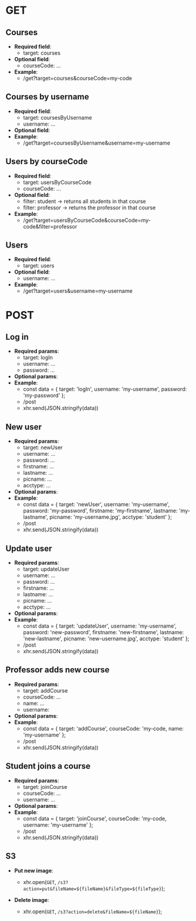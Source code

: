 # GET
## Courses
- **Required field**:
    - target: courses
- **Optional field**:
    - courseCode: ...
- **Example**:
    - /get?target=courses&courseCode=my-code

## Courses by username
- **Required field**:
    - target: coursesByUsername
    - username: ...
- **Optional field**:
- **Example**:
    - /get?target=coursesByUsername&username=my-username

## Users by courseCode
- **Required field**:
    - target: usersByCourseCode
    - courseCode: ...
- **Optional field**:
    - filter: student -> returns all students in that course
    - filter: professor -> returns the professor in that course
- **Example**:
    - /get?target=usersByCourseCode&courseCode=my-code&filter=professor

## Users
- **Required field**:
    - target: users
- **Optional field**:
    - username: ...
- **Example**:
    - /get?target=users&username=my-username


# POST
## Log in
- **Required params**:
    - target: logIn
    - username: ...
    - password: ...
- **Optional params**:
- **Example**:
    - const data = {
        target: 'logIn',
        username: 'my-username',
        password: 'my-password'
    };
    - /post
    - xhr.send(JSON.stringify(data))

## New user
- **Required params**:
    - target: newUser
    - username: ...
    - password: ...
    - firstname: ...
    - lastname: ...
    - picname: ...
    - acctype: ...
- **Optional params**:
- **Example**:
    - const data = {
        target: 'newUser',
        username: 'my-username',
        password: 'my-password',
        firstname: 'my-firstname',
        lastname: 'my-lastname',
        picname: 'my-username.jpg',
        acctype: 'student'
    };
    - /post
    - xhr.send(JSON.stringify(data))

## Update user
- **Required params**:
    - target: updateUser
    - username: ...
    - password: ...
    - firstname: ...
    - lastname: ...
    - picname: ...
    - acctype: ...
- **Optional params**:
- **Example**:
     - const data = {
         target: 'updateUser',
         username: 'my-username',
         password: 'new-password',
         firstname: 'new-firstname',
         lastname: 'new-lastname',
         picname: 'new-username.jpg',
         acctype: 'student'
     };
    - /post
    - xhr.send(JSON.stringify(data))

## Professor adds new course
- **Required params**:
    - target: addCourse
    - courseCode: ...
    - name: ...
    - username: 
- **Optional params**:
- **Example**:
    - const data = {
        target: 'addCourse',
        courseCode: 'my-code,
        name: 'my-username'
    };
    - /post
    - xhr.send(JSON.stringify(data))
    
## Student joins a course
- **Required params**:
    - target: joinCourse
    - courseCode: ...
    - username: ...
- **Optional params**:
- **Example**:
    - const data = {
        target: 'joinCourse',
        courseCode: 'my-code,
        username: 'my-username'
    };
    - /post
    - xhr.send(JSON.stringify(data))

## S3
- **Put new image**:
    - xhr.open(`GET`, `/s3?action=put&fileName=${fileName}&fileType=${fileType}`);

- **Delete image**:
    - xhr.open(`GET`, `/s3?action=delete&fileName=${fileName}`);